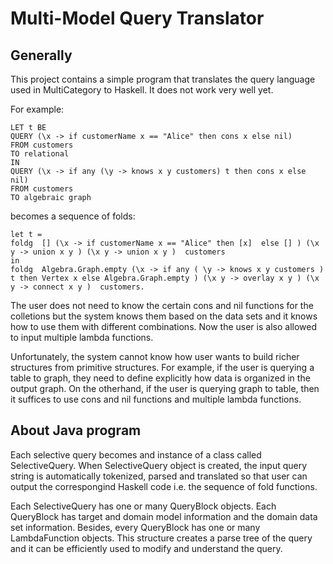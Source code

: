 # Multi-Model Query Translator

## Generally

This project contains a simple program that translates the query language used in MultiCategory to Haskell. It does not work very well yet.

For example:

```
LET t BE 
QUERY (\x -> if customerName x == "Alice" then cons x else nil) 
FROM customers
TO relational 
IN
QUERY (\x -> if any (\y -> knows x y customers) t then cons x else nil)
FROM customers
TO algebraic graph
```

becomes a sequence of folds:

```
let t = 
foldg  [] (\x -> if customerName x == "Alice" then [x]  else [] ) (\x y -> union x y ) (\x y -> union x y )  customers
in
foldg  Algebra.Graph.empty (\x -> if any ( \y -> knows x y customers ) t then Vertex x else Algebra.Graph.empty ) (\x y -> overlay x y ) (\x y -> connect x y )  customers.
```
The user does not need to know the certain cons and nil functions for the colletions but the system knows them based on the data sets and it knows how to use them with different combinations. Now the user is also allowed to input multiple lambda functions.

Unfortunately, the system cannot know how user wants to build richer structures from primitive structures. For example, if the user is querying a table to graph, they need to define explicitly how data is organized in the output graph. On the otherhand, if the user is querying graph to table, then it suffices to use cons and nil functions and multiple lambda functions.

## About Java program

Each selective query becomes and instance of a class called SelectiveQuery. When SelectiveQuery object is created, the input query string is automatically tokenized, parsed and translated so that user can output the correspongind Haskell code i.e. the sequence of fold functions.

Each SelectiveQuery has one or many QueryBlock objects. Each QueryBlock has target and domain model information and the domain data set information. Besides, every QueryBlock has one or many LambdaFunction objects. This structure creates a parse tree of the query and it can be efficiently used to modify and understand the query. 
